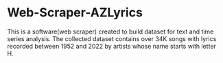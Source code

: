 # Web-Scraper-AZLyrics
This is a software(web scraper) created to build dataset for text and time series analysis. The collected dataset contains over 34K songs with lyrics recorded between 1952 and 2022 by artists whose name starts with letter H.
